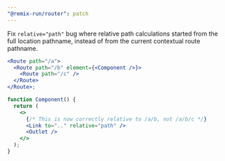 ```yaml
---
"@remix-run/router": patch
---
```


Fix `relative="path"` bug where relative path calculations started from the full location pathname, instead of from the current contextual route pathname.

```jsx
<Route path="/a">
  <Route path="/b" element={<Component />}>
    <Route path="/c" />
  </Route>
</Route>;

function Component() {
  return (
    <>
      {/* This is now correctly relative to /a/b, not /a/b/c */}
      <Link to=".." relative="path" />
      <Outlet />
    </>
  );
}
```
